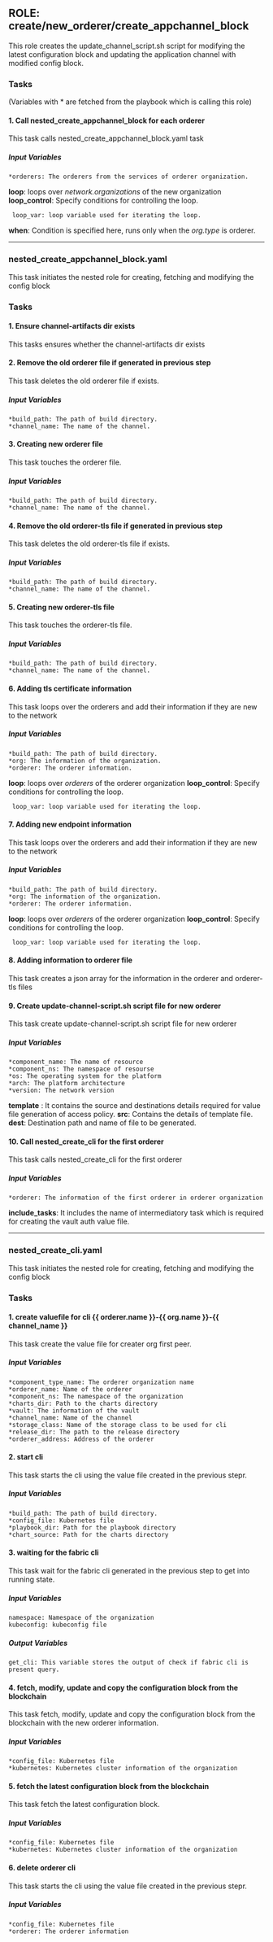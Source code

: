 ## ROLE: create/new_orderer/create_appchannel_block
This role creates the update_channel_script.sh script for modifying the latest configuration block and updating the application channel with modified config block.

### Tasks
(Variables with * are fetched from the playbook which is calling this role)

#### 1. Call nested_create_appchannel_block for each orderer
This task calls nested_create_appchannel_block.yaml task
##### Input Variables
    *orderers: The orderers from the services of orderer organization.
**loop**: loops over *network.organizations* of the new organization
**loop_control**: Specify conditions for controlling the loop.
    
     loop_var: loop variable used for iterating the loop.

**when**: Condition is specified here, runs only when the *org.type* is orderer.

------------
### nested_create_appchannel_block.yaml
This task initiates the nested role for creating, fetching and modifying the config block

### Tasks
#### 1. Ensure channel-artifacts dir exists
This tasks ensures whether the channel-artifacts dir exists

#### 2. Remove the old orderer file if generated in previous step
This task deletes the old orderer file if exists.
##### Input Variables

    *build_path: The path of build directory.
    *channel_name: The name of the channel.

  
#### 3. Creating new orderer file
This task touches the orderer file.
##### Input Variables

    *build_path: The path of build directory.
    *channel_name: The name of the channel.

#### 4. Remove the old orderer-tls file if generated in previous step
This task deletes the old orderer-tls file if exists.
##### Input Variables

    *build_path: The path of build directory.
    *channel_name: The name of the channel.

  
#### 5. Creating new orderer-tls file
This task touches the orderer-tls file.
##### Input Variables

    *build_path: The path of build directory.
    *channel_name: The name of the channel.

#### 6. Adding tls certificate information
This task loops over the orderers and add their information if they are new to the network
##### Input Variables
    *build_path: The path of build directory.
    *org: The information of the organization.
    *orderer: The orderer information.
**loop**: loops over *orderers* of the orderer organization
**loop_control**: Specify conditions for controlling the loop.
    
     loop_var: loop variable used for iterating the loop.

#### 7. Adding new endpoint information
This task loops over the orderers and add their information if they are new to the network
##### Input Variables
    *build_path: The path of build directory.
    *org: The information of the organization.
    *orderer: The orderer information.
**loop**: loops over *orderers* of the orderer organization
**loop_control**: Specify conditions for controlling the loop.
    
     loop_var: loop variable used for iterating the loop.

#### 8. Adding information to orderer file
This task creates a json array for the information in the orderer and orderer-tls files

#### 9. Create update-channel-script.sh script file for new orderer
This task create update-channel-script.sh script file for new orderer
##### Input Variables
    *component_name: The name of resource
    *component_ns: The namespace of resourse
    *os: The operating system for the platform
    *arch: The platform architecture
    *version: The network version
**template** : It contains the source and destinations details required for value file generation of access policy.
**src**: Contains the details of template file.
**dest**: Destination path and name of file to be generated.

#### 10. Call nested_create_cli for the first orderer
This task calls nested_create_cli for the first orderer
##### Input Variables
    *orderer: The information of the first orderer in orderer organization

**include_tasks**: It includes the name of intermediatory task which is required for creating the vault auth value file.

------------
### nested_create_cli.yaml
This task initiates the nested role for creating, fetching and modifying the config block

### Tasks

#### 1. create valuefile for cli {{ orderer.name }}-{{ org.name }}-{{ channel_name }}
This task create the value file for creater org first peer.
##### Input Variables

    *component_type_name: The orderer organization name 
    *orderer_name: Name of the orderer
    *component_ns: The namespace of the organization
    *charts_dir: Path to the charts directory
    *vault: The information of the vault
    *channel_name: Name of the channel
    *storage_class: Name of the storage class to be used for cli
    *release_dir: The path to the release directory
    *orderer_address: Address of the orderer

#### 2. start cli 
This task starts the cli using the value file created in the previous stepr.
##### Input Variables

    *build_path: The path of build directory.
    *config_file: Kubernetes file
    *playbook_dir: Path for the playbook directory
    *chart_source: Path for the charts directory 

  
#### 3. waiting for the fabric cli
This task wait for the fabric cli generated in the previous step to get into running state.
##### Input Variables

    namespace: Namespace of the organization
    kubeconfig: kubeconfig file
##### Output Variables
    get_cli: This variable stores the output of check if fabric cli is present query.

#### 4. fetch, modify, update and copy the configuration block from the blockchain
This task fetch, modify, update and copy the configuration block from the blockchain with the new orderer information.
##### Input Variables

    *config_file: Kubernetes file
    *kubernetes: Kubernetes cluster information of the organization

#### 5. fetch the latest configuration block from the blockchain
This task fetch the latest configuration block.
##### Input Variables

    *config_file: Kubernetes file
    *kubernetes: Kubernetes cluster information of the organization

#### 6. delete orderer cli 
This task starts the cli using the value file created in the previous stepr.
##### Input Variables

    *config_file: Kubernetes file
    *orderer: The orderer information